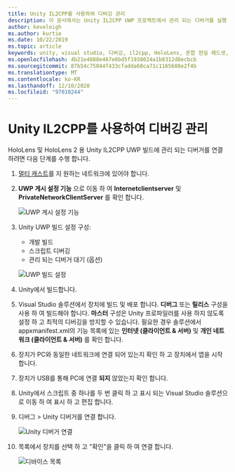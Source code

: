 ```yaml
---
title: Unity IL2CPP를 사용하여 디버깅 관리
description: 이 문서에서는 Unity IL2CPP UWP 프로젝트에서 관리 되는 디버거를 실행 하는 방법을 설명 합니다.
author: keveleigh
ms.author: kurtie
ms.date: 10/22/2019
ms.topic: article
keywords: unity, visual studio, 디버깅, il2cpp, HoloLens, 혼합 현실 헤드셋, windows mixed reality 헤드셋, 가상 현실 헤드셋, UWP
ms.openlocfilehash: 4b21e4888e467e6bd5f1938024a1b8312d8ecbcb
ms.sourcegitcommit: 87b54c75044f433cfadda68ca71c1165608e2f4b
ms.translationtype: MT
ms.contentlocale: ko-KR
ms.lasthandoff: 12/10/2020
ms.locfileid: "97010244"
---
```

# <a name="managed-debugging-with-unity-il2cpp"></a>Unity IL2CPP를 사용하여 디버깅 관리

HoloLens 및 HoloLens 2 용 Unity IL2CPP UWP 빌드에 관리 되는 디버거를 연결 하려면 다음 단계를 수행 합니다.

1. [멀티 캐스트](https://en.wikipedia.org/wiki/Multicast)를 지 원하는 네트워크에 있어야 합니다.
2. **UWP 게시 설정 기능** 으로 이동 하 여 **Internetclientserver** 및 **PrivateNetworkClientServer** 를 확인 합니다.

    ![UWP 게시 설정 기능](images/il2cpp-debugging-capabilities.png)

3. Unity UWP 빌드 설정 구성:
    - 개발 빌드
    - 스크립트 디버깅
    - 관리 되는 디버거 대기 (옵션)

    ![UWP 빌드 설정](images/il2cpp-debugging-build.png)

4. Unity에서 빌드합니다.
5. Visual Studio 솔루션에서 장치에 빌드 및 배포 합니다. **디버그** 또는 **릴리스** 구성을 사용 하 여 빌드해야 합니다. **마스터** 구성은 Unity 프로파일러를 사용 하지 않도록 설정 하 고 최적의 디버깅을 방지할 수 있습니다. 필요한 경우 솔루션에서 appxmanifest.xml의 기능 목록에 있는 **인터넷 (클라이언트 & 서버)** 및 **개인 네트워크 (클라이언트 & 서버)** 를 확인 합니다.
6. 장치가 PC와 동일한 네트워크에 연결 되어 있는지 확인 하 고 장치에서 앱을 시작 합니다.
7. 장치가 USB를 통해 PC에 연결 **되지** 않았는지 확인 합니다.
8. Unity에서 스크립트 중 하나를 두 번 클릭 하 고 표시 되는 Visual Studio 솔루션으로 이동 하 여 표시 하 고 편집 합니다.
9. 디버그 > Unity 디버거를 연결 합니다.

    ![Unity 디버거 연결](images/il2cpp-debugging-attach.png)

10. 목록에서 장치를 선택 하 고 "확인"을 클릭 하 여 연결 합니다.

    ![디바이스 목록](images/il2cpp-debugging-machines.png)
